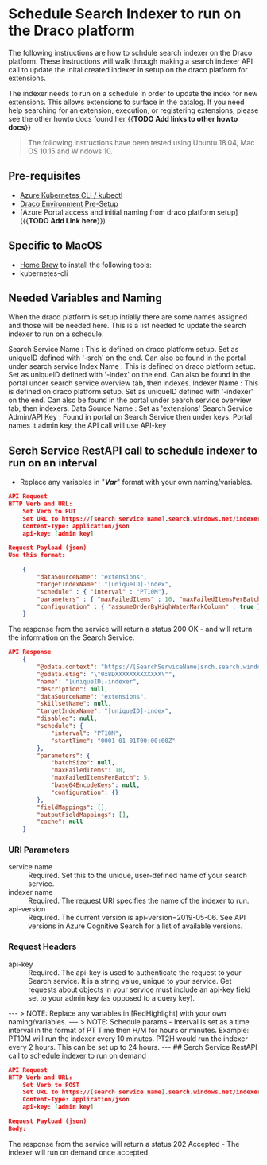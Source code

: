 # Schedule Search Indexer to run on the Draco platform

The following instructions are how to schdule search indexer on the Draco platform.  These instructions will walk through making a search indexer API call to update the inital created indexer in setup on the draco platform for extensions.

The indexer needs to run on a schedule in order to update the index for new extensions. This allows extensions to surface in the catalog. If you need help searching for an extension, execution, or registering extensions, please see the other howto docs found her {{**TODO Add links to other howto docs**}}

> The following instructions have been tested using Ubuntu 18.04, Mac OS 10.15 and Windows 10.

## Pre-requisites

* [Azure Kubernetes CLI / kubectl](https://docs.microsoft.com/en-us/cli/azure/aks?view=azure-cli-latest#az-aks-install-cli)
* [Draco Environment Pre-Setup](https://github.com/microsoft/draco/blob/master/doc/setup/README.md)
* [Azure Portal access and initial naming from draco platform setup]({{**TODO Add Link here**}})

## Specific to MacOS

* [Home Brew](https://brew.sh/) to install the following tools:
* kubernetes-cli

## Needed Variables and Naming

When the draco platform is setup intially there are some names assigned and those will be needed here. This is a list needed to update the search indexer to run on a schedule.

Search Service Name
: This is defined on draco platform setup. Set as uniqueID defined with '-srch' on the end. Can also be found in the portal under search service
Index Name
: This is defined on draco platform setup. Set as uniqueID defined with '-index' on the end. Can also be found in the portal under search service overview tab, then indexes.
Indexer Name
: This is defined on draco platform setup. Set as uniqueID defined with '-indexer' on the end. Can also be found in the portal under search service overview tab, then indexers.
Data Source Name
: Set as 'extensions'
Search Service Admin/API Key
: Found in portal on Search Service then under keys. Portal names it admin key, the API call will use API-key

## Serch Service RestAPI call to schedule indexer to run on an interval

* Replace any variables in "***Var***" format with your own naming/variables.

```json
API Request
HTTP Verb and URL:  
    Set Verb to PUT
    Set URL to https://[search service name].search.windows.net/indexers/[indexer name]?api-version=[api-version]
    Content-Type: application/json  
    api-key: [admin key]    

Request Payload (json)
Use this format:

    {
        "dataSourceName": "extensions",
        "targetIndexName": "[uniqueID]-index",
        "schedule" : { "interval" : "PT10M"},  
        "parameters" : { "maxFailedItems" : 10, "maxFailedItemsPerBatch" : 5 },
        "configuration" : { "assumeOrderByHighWaterMarkColumn" : true }
    }

```

The response from the service will return a status 200 OK - and will return the information on the Search Service.

```json
API Response
    {
        "@odata.context": "https://[SearchServiceName]srch.search.windows.net/$metadata#indexers/$entity",
        "@odata.etag": "\"0x8DXXXXXXXXXXXXX\"",
        "name": "[uniqueID]-indexer",
        "description": null,
        "dataSourceName": "extensions",
        "skillsetName": null,
        "targetIndexName": "[uniqueID]-index",
        "disabled": null,
        "schedule": {
            "interval": "PT10M",
            "startTime": "0001-01-01T00:00:00Z"
        },
        "parameters": {
            "batchSize": null,
            "maxFailedItems": 10,
            "maxFailedItemsPerBatch": 5,
            "base64EncodeKeys": null,
            "configuration": {}
        },
        "fieldMappings": [],
        "outputFieldMappings": [],
        "cache": null
    }
```

### URI Parameters
<dl>    
<dt>service name</dt>
    <dd>Required. Set this to the unique, user-defined name of your search service.</dd>
<dt>indexer name</dt>
    <dd>Required. The request URI specifies the name of the indexer to run.</dd>
<dt>api-version</dt>
    <dd>Required. The current version is api-version=2019-05-06. See API versions in Azure Cognitive Search for a list of available versions.</dt>
</dl>


### Request Headers
<dl>
<dt>api-key</dt>
    <dd>Required. The api-key is used to authenticate the request to your Search service. It is a string value, unique to your service. Get requests about objects in your service must include an api-key field set to your admin key (as opposed to a query key).</dd>
</dl>
---
> NOTE:  Replace any variables in [RedHighlight] with your own naming/variables.
---
> NOTE:  Schedule params - Interval is set as a time interval in the format of PT Time then H/M for hours or minutes. Example: PT10M will run the indexer every 10 minutes. PT2H would run the indexer every 2 hours. This can be set up to 24 hours. 
---
## Serch Service RestAPI call to schedule indexer to run on demand

```json
API Request
HTTP Verb and URL:  
    Set Verb to POST
    Set URL to https://[search service name].search.windows.net/indexers/[indexer name]/run?api-version=[api-version]
    Content-Type: application/json  
    api-key: [admin key]    

Request Payload (json)
Body:

```

The response from the service will return a status 202 Accepted - The indexer will run on demand once accepted.

